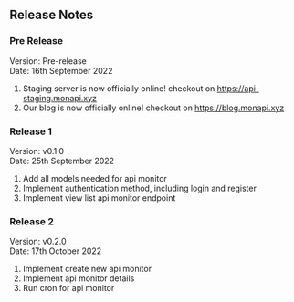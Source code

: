 ## Release Notes

### Pre Release
Version: Pre-release<br>
Date: 16th September 2022
1. Staging server is now officially online! checkout on https://api-staging.monapi.xyz
2. Our blog is now officially online! checkout on https://blog.monapi.xyz

### Release 1
Version: v0.1.0<br>
Date: 25th September 2022
1. Add all models needed for api monitor
2. Implement authentication method, including login and register
3. Implement view list api monitor endpoint

### Release 2
Version: v0.2.0<br>
Date: 17th October 2022
1. Implement create new api monitor
2. Implement api monitor details
3. Run cron for api monitor
